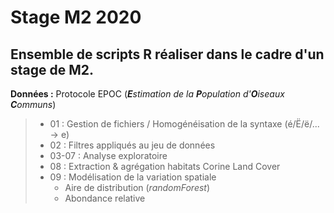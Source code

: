 # Stage M2 2020
##  Ensemble de scripts R réaliser dans le cadre d'un stage de M2.

**Données :** Protocole EPOC (***E**stimation de la **P**opulation d'**O**iseaux **C**ommuns*)

> - 01 : Gestion de fichiers / Homogénéisation de la syntaxe (é/Ë/ë/... -> e)
> - 02 : Filtres appliqués au jeu de données
> - 03-07 : Analyse exploratoire
> - 08 : Extraction & agrégation habitats Corine Land Cover
> - 09 : Modélisation de la variation spatiale
>   - Aire de distribution (*randomForest*)
>   - Abondance relative
